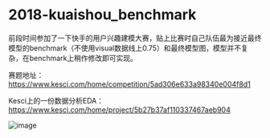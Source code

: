 # 2018-kuaishou_benchmark

前段时间参加了一下快手的用户兴趣建模大赛，贴上比赛时自己队伍最为接近最终模型的benchmark（不使用visual数据线上0.75）和最终模型图，模型并不复杂，在benchmark上稍作修改即可实现。  

赛题地址：https://www.kesci.com/home/competition/5ad306e633a98340e004f8d1  

Kesci上的一份数据分析EDA：https://www.kesci.com/home/project/5b27b37af110337467aeb904  


![image](https://github.com/WLiK/2018-kuaishou_benchmark/blob/master/model_img/model.jpg)
